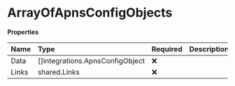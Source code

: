 # ArrayOfApnsConfigObjects

**Properties**

| Name  | Type                            | Required | Description |
| :---- | :------------------------------ | :------- | :---------- |
| Data  | []integrations.ApnsConfigObject | ❌       |             |
| Links | shared.Links                    | ❌       |             |
